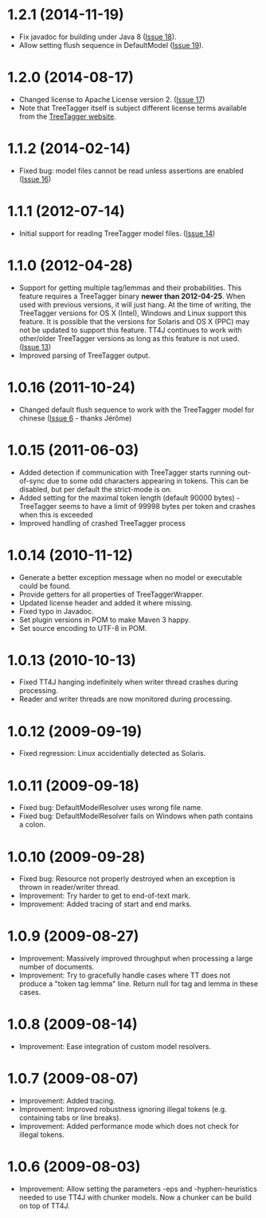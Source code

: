 # 1.2.1 (2014-11-19) #
  * Fix javadoc for building under Java 8 ([Issue 18](https://code.google.com/p/tt4j/issues/detail?id=18)).
  * Allow setting flush sequence in DefaultModel ([Issue 19](https://code.google.com/p/tt4j/issues/detail?id=19)).

# 1.2.0 (2014-08-17) #
  * Changed license to Apache License version 2. ([Issue 17](https://code.google.com/p/tt4j/issues/detail?id=17))
  * Note that TreeTagger itself is subject different license terms available from the [TreeTagger website](http://www.cis.uni-muenchen.de/~schmid/tools/TreeTagger/).

# 1.1.2 (2014-02-14) #
  * Fixed bug: model files cannot be read unless assertions are enabled ([Issue 16](https://code.google.com/p/tt4j/issues/detail?id=16))

# 1.1.1 (2012-07-14) #
  * Initial support for reading TreeTagger model files. ([Issue 14](https://code.google.com/p/tt4j/issues/detail?id=14))

# 1.1.0 (2012-04-28) #
  * Support for getting multiple tag/lemmas and their probabilities. This feature requires a TreeTagger binary **newer than 2012-04-25**. When used with previous versions, it will just hang. At the time of writing, the TreeTagger versions for OS X (Intel), Windows and Linux support this feature. It is possible that the versions for Solaris and OS X (PPC) may not be updated to support this feature. TT4J continues to work with other/older TreeTagger versions as long as this feature is not used. ([Issue 13](https://code.google.com/p/tt4j/issues/detail?id=13))
  * Improved parsing of TreeTagger output.

# 1.0.16 (2011-10-24) #
  * Changed default flush sequence to work with the TreeTagger model for chinese ([Issue 6](https://code.google.com/p/tt4j/issues/detail?id=6) - thanks Jérôme)

# 1.0.15 (2011-06-03) #

  * Added detection if communication with TreeTagger starts running out-of-sync due to some odd characters appearing in tokens. This can be disabled, but per default the strict-mode is on.
  * Added setting for the maximal token length (default 90000 bytes) - TreeTagger seems to have a limit of 99998 bytes per token and crashes when this is exceeded
  * Improved handling of crashed TreeTagger process

# 1.0.14 (2010-11-12) #

  * Generate a better exception message when no model or executable could be found.
  * Provide getters for all properties of TreeTaggerWrapper.
  * Updated license header and added it where missing.
  * Fixed typo in Javadoc.
  * Set plugin versions in POM to make Maven 3 happy.
  * Set source encoding to UTF-8 in POM.

# 1.0.13 (2010-10-13) #

  * Fixed TT4J hanging indefinitely when writer thread crashes during processing.
  * Reader and writer threads are now monitored during processing.

# 1.0.12 (2009-09-19) #

  * Fixed regression: Linux accidentially detected as Solaris.

# 1.0.11 (2009-09-18) #

  * Fixed bug: DefaultModelResolver uses wrong file name.
  * Fixed bug: DefaultModelResolver fails on Windows when path contains a colon.

# 1.0.10 (2009-09-28) #

  * Fixed bug: Resource not properly destroyed when an exception is thrown in reader/writer thread.
  * Improvement: Try harder to get to end-of-text mark.
  * Improvement: Added tracing of start and end marks.

# 1.0.9 (2009-08-27) #

  * Improvement: Massively improved throughput when processing a large number of documents.
  * Improvement: Try to gracefully handle cases where TT does not produce a "token tag lemma" line. Return null for tag and lemma in these cases.

# 1.0.8 (2009-08-14) #

  * Improvement: Ease integration of custom model resolvers.

# 1.0.7 (2009-08-07) #

  * Improvement: Added tracing.
  * Improvement: Improved robustness ignoring illegal tokens (e.g. containing tabs or line breaks).
  * Improvement: Added performance mode which does not check for illegal tokens.

# 1.0.6 (2009-08-03) #

  * Improvement: Allow setting the parameters -eps and -hyphen-heuristics needed to use TT4J with chunker models. Now a chunker can be build on top of TT4J.